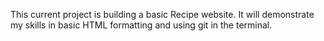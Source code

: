 This current project is building a basic Recipe website.
It will demonstrate my skills in basic HTML formatting and using git in the terminal. 